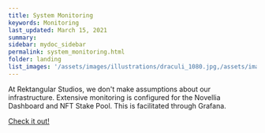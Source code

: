 ```yaml
---
title: System Monitoring
keywords: Monitoring
last_updated: March 15, 2021
summary: 
sidebar: mydoc_sidebar
permalink: system_monitoring.html
folder: landing
list_images: '/assets/images/illustrations/draculi_1080.jpg,/assets/images/illustrations/laurence_the_duelist_1080.png,/assets/images/illustrations/iscara_the_ten_thousand_guns_1080.png,/assets/images/illustrations/alpha_draculi_1080.png'
---
```

At Rektangular Studios, we don't make assumptions about our infrastructure. Extensive monitoring is configured for the Novellia Dashboard and NFT Stake Pool. This is facilitated through Grafana.

[Check it out!](https://monitor.rektangularstudios.com:3100/dashboards)
